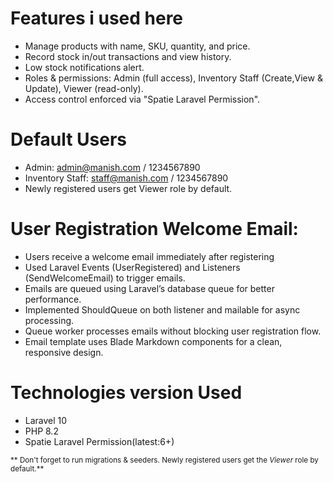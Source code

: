 
# Features i used here
- Manage products with name, SKU, quantity, and price.
- Record stock in/out transactions and view history.
- Low stock notifications alert.
- Roles & permissions: Admin (full access), Inventory Staff (Create,View & Update), Viewer (read-only).
- Access control enforced via "Spatie Laravel Permission".


# Default Users
- Admin: admin@manish.com / 1234567890
- Inventory Staff: staff@manish.com / 1234567890
- Newly registered users get Viewer role by default.

# User Registration Welcome Email:
- Users receive a welcome email immediately after registering
- Used Laravel Events (UserRegistered) and Listeners (SendWelcomeEmail) to trigger emails.
- Emails are queued using Laravel’s database queue for better performance.
- Implemented ShouldQueue on both listener and mailable for async processing.
- Queue worker processes emails without blocking user registration flow.
- Email template uses Blade Markdown components for a clean, responsive design.

# Technologies version Used
- Laravel 10
- PHP 8.2
- Spatie Laravel Permission(latest:6+)

<small>** Don't forget to run migrations & seeders. Newly registered users get the _Viewer_ role by default.**</small>

 


